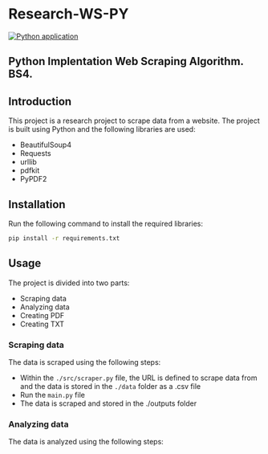 # Research-WS-PY 
[![Python application](https://github.com/DEVSOG12/Research-WS-PY/actions/workflows/python-app.yml/badge.svg)](https://github.com/DEVSOG12/Research-WS-PY/actions/workflows/python-app.yml)
## Python Implentation Web Scraping Algorithm. BS4.

## Introduction
This project is a research project to scrape data from a website. The project is built using Python and the following libraries are used:
* BeautifulSoup4
* Requests
* urllib
* pdfkit
* PyPDF2


## Installation
Run the following command to install the required libraries:
```bash
pip install -r requirements.txt
```

## Usage
The project is divided into two parts:
* Scraping data
* Analyzing data
* Creating PDF
* Creating TXT

### Scraping data
The data is scraped using the following steps:
* Within the `./src/scraper.py` file, the URL is defined to scrape data from and the data is stored in the `./data` folder as a .csv file
* Run the `main.py` file
* The data is scraped and stored in the ./outputs folder

### Analyzing data
The data is analyzed using the following steps:
